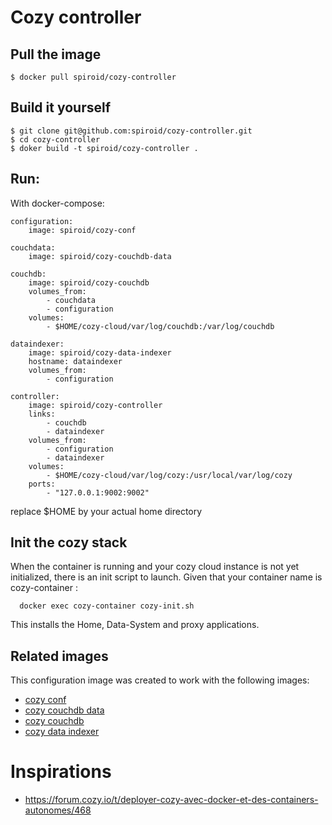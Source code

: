 # Cozy controller

## Pull the image

```
$ docker pull spiroid/cozy-controller
```


## Build it yourself

```
$ git clone git@github.com:spiroid/cozy-controller.git
$ cd cozy-controller
$ doker build -t spiroid/cozy-controller .
```


## Run:

With docker-compose:

```
configuration:
    image: spiroid/cozy-conf

couchdata:
    image: spiroid/cozy-couchdb-data

couchdb:
    image: spiroid/cozy-couchdb
    volumes_from:
        - couchdata
        - configuration
    volumes:
        - $HOME/cozy-cloud/var/log/couchdb:/var/log/couchdb

dataindexer:
    image: spiroid/cozy-data-indexer
    hostname: dataindexer
    volumes_from:
        - configuration

controller:
    image: spiroid/cozy-controller
    links:
        - couchdb
        - dataindexer
    volumes_from:
        - configuration
        - dataindexer
    volumes:
        - $HOME/cozy-cloud/var/log/cozy:/usr/local/var/log/cozy
    ports:
        - "127.0.0.1:9002:9002"
```

replace $HOME by your actual home directory

## Init the cozy stack

When the container is running and your cozy cloud instance is not yet initialized, there is an init script to launch.
Given that your container name is cozy-container :

```
  docker exec cozy-container cozy-init.sh
```

This installs the Home, Data-System and proxy applications.


## Related images

This configuration image was created to work with the following images:

  * [cozy conf](https://github.com/spiroid/cozy-conf)
  * [cozy couchdb data](https://github.com/spiroid/cozy-couchdb-data) 
  * [cozy couchdb](https://github.com/spiroid/cozy-couchdb)
  * [cozy data indexer](https://github.com/spiroid/cozy-data-indexer)


# Inspirations

 * https://forum.cozy.io/t/deployer-cozy-avec-docker-et-des-containers-autonomes/468
